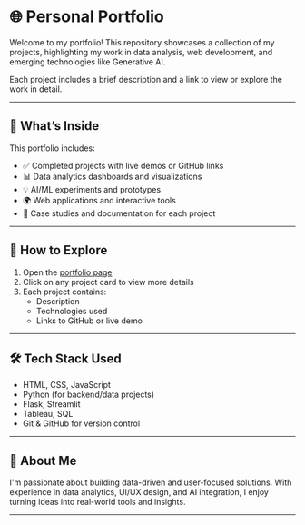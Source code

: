 # 🌐 Personal Portfolio

Welcome to my portfolio! This repository showcases a collection of my projects, highlighting my work in data analysis, web development, and emerging technologies like Generative AI.

Each project includes a brief description and a link to view or explore the work in detail.

---

## 📁 What’s Inside

This portfolio includes:

- ✅ Completed projects with live demos or GitHub links  
- 📊 Data analytics dashboards and visualizations  
- 💡 AI/ML experiments and prototypes  
- 🌍 Web applications and interactive tools  
- 📄 Case studies and documentation for each project  

---

## 🚀 How to Explore

1. Open the [portfolio page](https://your-username.github.io/your-portfolio-repo)  
2. Click on any project card to view more details  
3. Each project contains:
   - Description
   - Technologies used
   - Links to GitHub or live demo

---

## 🛠️ Tech Stack Used

- HTML, CSS, JavaScript
- Python (for backend/data projects)
- Flask, Streamlit
- Tableau, SQL
- Git & GitHub for version control

---

## 👤 About Me

I'm passionate about building data-driven and user-focused solutions. With experience in data analytics, UI/UX design, and AI integration, I enjoy turning ideas into real-world tools and insights.

---

